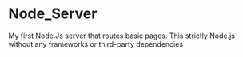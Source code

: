 # Node_Server
My first Node.Js server that routes basic pages.
This strictly Node.js without any frameworks or third-party dependencies
